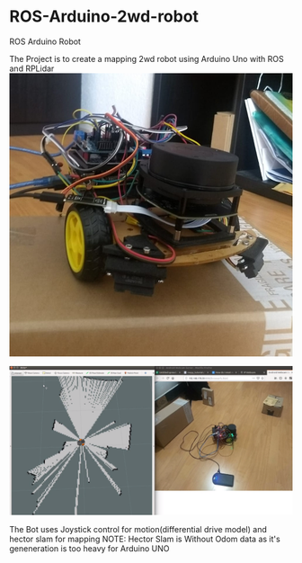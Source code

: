 # ROS-Arduino-2wd-robot
ROS Arduino Robot 

The Project is to create a mapping 2wd robot using Arduino Uno with ROS and RPLidar
![](images/ROSbot.jpeg)

![](images/HectorslamTest.png)

The Bot uses Joystick control for motion(differential drive model) and hector slam for mapping
NOTE:
Hector Slam is Without Odom data as it's geneneration is too heavy for Arduino UNO
